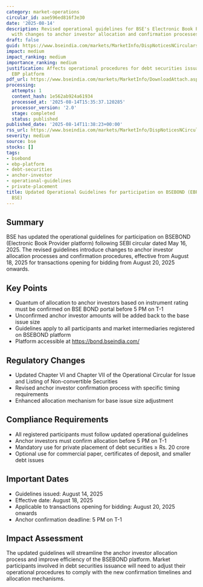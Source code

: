 ```yaml
---
category: market-operations
circular_id: aae596ed816f3e30
date: '2025-08-14'
description: Revised operational guidelines for BSE's Electronic Book Provider platform
  with changes to anchor investor allocation and confirmation processes.
draft: false
guid: https://www.bseindia.com/markets/MarketInfo/DispNoticesNCirculars.aspx?Noticeid={DD64F892-463B-4E3E-9260-F681B5ADF032}&noticeno=20250814-19&dt=08/14/2025&icount=19&totcount=59&flag=0
impact: medium
impact_ranking: medium
importance_ranking: medium
justification: Affects operational procedures for debt securities issuance on BSE's
  EBP platform
pdf_url: https://www.bseindia.com/markets/MarketInfo/DownloadAttach.aspx?id=20250814-19&attachedId=57e45a5f-5db8-4a34-81b5-668e4c176061
processing:
  attempts: 1
  content_hash: 1e562ab924a61934
  processed_at: '2025-08-14T15:35:37.120285'
  processor_version: '2.0'
  stage: completed
  status: published
published_date: '2025-08-14T11:38:23+00:00'
rss_url: https://www.bseindia.com/markets/MarketInfo/DispNoticesNCirculars.aspx?Noticeid={DD64F892-463B-4E3E-9260-F681B5ADF032}&noticeno=20250814-19&dt=08/14/2025&icount=19&totcount=59&flag=0
severity: medium
source: bse
stocks: []
tags:
- bsebond
- ebp-platform
- debt-securities
- anchor-investor
- operational-guidelines
- private-placement
title: Updated Operational Guidelines for participation on BSEBOND (EBP platform of
  BSE)
---
```


## Summary

BSE has updated the operational guidelines for participation on BSEBOND (Electronic Book Provider platform) following SEBI circular dated May 16, 2025. The revised guidelines introduce changes to anchor investor allocation processes and confirmation procedures, effective from August 18, 2025 for transactions opening for bidding from August 20, 2025 onwards.

## Key Points

- Quantum of allocation to anchor investors based on instrument rating must be confirmed on BSE BOND portal before 5 PM on T-1
- Unconfirmed anchor investor amounts will be added back to the base issue size
- Guidelines apply to all participants and market intermediaries registered on BSEBOND platform
- Platform accessible at https://bond.bseindia.com/

## Regulatory Changes

- Updated Chapter VI and Chapter VII of the Operational Circular for Issue and Listing of Non-convertible Securities
- Revised anchor investor confirmation process with specific timing requirements
- Enhanced allocation mechanism for base issue size adjustment

## Compliance Requirements

- All registered participants must follow updated operational guidelines
- Anchor investors must confirm allocation before 5 PM on T-1
- Mandatory use for private placement of debt securities ≥ Rs. 20 crore
- Optional use for commercial paper, certificates of deposit, and smaller debt issues

## Important Dates

- Guidelines issued: August 14, 2025
- Effective date: August 18, 2025
- Applicable to transactions opening for bidding: August 20, 2025 onwards
- Anchor confirmation deadline: 5 PM on T-1

## Impact Assessment

The updated guidelines will streamline the anchor investor allocation process and improve efficiency of the BSEBOND platform. Market participants involved in debt securities issuance will need to adjust their operational procedures to comply with the new confirmation timelines and allocation mechanisms.